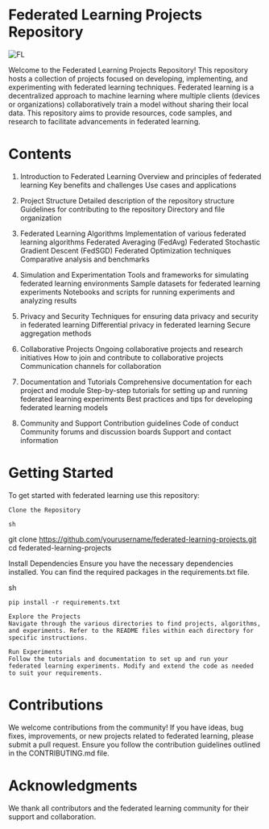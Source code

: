 # Federated Learning Projects Repository

![FL](https://miro.medium.com/v2/resize:fit:1400/0*mT-ml9Cuw0W4jIe)

Welcome to the Federated Learning Projects Repository! This repository hosts a collection of projects focused on developing, implementing, and experimenting with federated learning techniques. Federated learning is a decentralized approach to machine learning where multiple clients (devices or organizations) collaboratively train a model without sharing their local data. This repository aims to provide resources, code samples, and research to facilitate advancements in federated learning.

# Contents

   1. Introduction to Federated Learning
        Overview and principles of federated learning
        Key benefits and challenges
        Use cases and applications

   2. Project Structure
        Detailed description of the repository structure
        Guidelines for contributing to the repository
        Directory and file organization

  3. Federated Learning Algorithms
        Implementation of various federated learning algorithms
            Federated Averaging (FedAvg)
            Federated Stochastic Gradient Descent (FedSGD)
            Federated Optimization techniques
        Comparative analysis and benchmarks

  4. Simulation and Experimentation
        Tools and frameworks for simulating federated learning environments
        Sample datasets for federated learning experiments
        Notebooks and scripts for running experiments and analyzing results

  5.  Privacy and Security
        Techniques for ensuring data privacy and security in federated learning
        Differential privacy in federated learning
        Secure aggregation methods

  6.  Collaborative Projects
        Ongoing collaborative projects and research initiatives
        How to join and contribute to collaborative projects
        Communication channels for collaboration

  7.  Documentation and Tutorials
        Comprehensive documentation for each project and module
        Step-by-step tutorials for setting up and running federated learning experiments
        Best practices and tips for developing federated learning models

  8.  Community and Support
        Contribution guidelines
        Code of conduct
        Community forums and discussion boards
        Support and contact information

# Getting Started

To get started with federated learning use this repository:

    Clone the Repository

    sh

git clone https://github.com/yourusername/federated-learning-projects.git
cd federated-learning-projects

Install Dependencies
Ensure you have the necessary dependencies installed. You can find the required packages in the requirements.txt file.

sh

    pip install -r requirements.txt

    Explore the Projects
    Navigate through the various directories to find projects, algorithms, and experiments. Refer to the README files within each directory for specific instructions.

    Run Experiments
    Follow the tutorials and documentation to set up and run your federated learning experiments. Modify and extend the code as needed to suit your requirements.

# Contributions

We welcome contributions from the community! If you have ideas, bug fixes, improvements, or new projects related to federated learning, please submit a pull request. Ensure you follow the contribution guidelines outlined in the CONTRIBUTING.md file.

# Acknowledgments

We thank all contributors and the federated learning community for their support and collaboration.

